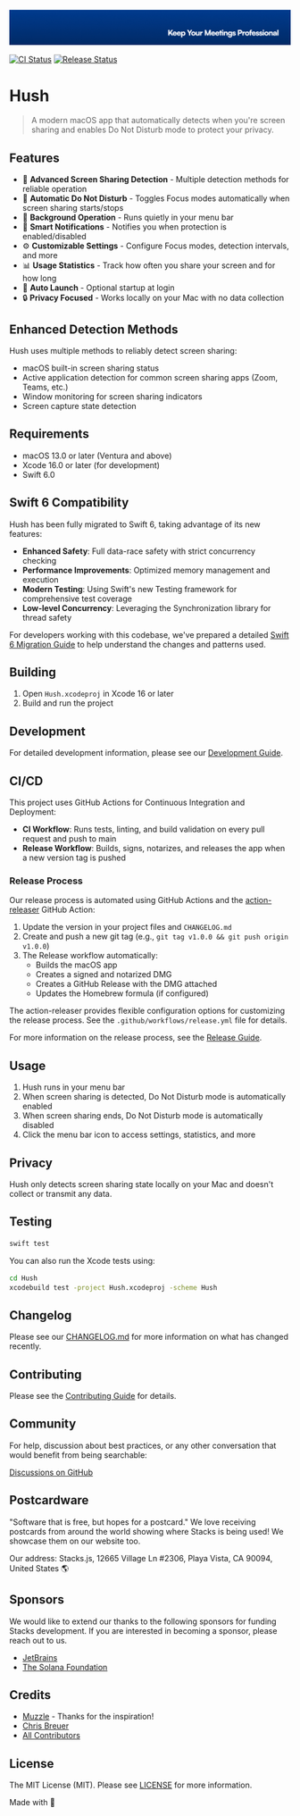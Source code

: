 <p align="center"><img src=".github/cover.jpg" alt="Social Card of this repo"></p>

[![CI Status](https://github.com/stacksjs/hush/workflows/CI/badge.svg)](https://github.com/stacksjs/hush/actions/workflows/ci.yml)
[![Release Status](https://github.com/stacksjs/hush/workflows/Release/badge.svg)](https://github.com/stacksjs/hush/actions/workflows/release.yml)
<!-- [![npm downloads][npm-downloads-src]][npm-downloads-href] -->
<!-- [![Codecov][codecov-src]][codecov-href] -->

# Hush

> A modern macOS app that automatically detects when you're screen sharing and enables Do Not Disturb mode to protect your privacy.

## Features

- 🎯 **Advanced Screen Sharing Detection** - Multiple detection methods for reliable operation
- 🔕 **Automatic Do Not Disturb** - Toggles Focus modes automatically when screen sharing starts/stops
- 🔄 **Background Operation** - Runs quietly in your menu bar
- 🔔 **Smart Notifications** - Notifies you when protection is enabled/disabled
- ⚙️ **Customizable Settings** - Configure Focus modes, detection intervals, and more
- 📊 **Usage Statistics** - Track how often you share your screen and for how long
- 🚀 **Auto Launch** - Optional startup at login
- 🔒 **Privacy Focused** - Works locally on your Mac with no data collection

## Enhanced Detection Methods

Hush uses multiple methods to reliably detect screen sharing:
- macOS built-in screen sharing status
- Active application detection for common screen sharing apps (Zoom, Teams, etc.)
- Window monitoring for screen sharing indicators
- Screen capture state detection

## Requirements

- macOS 13.0 or later (Ventura and above)
- Xcode 16.0 or later (for development)
- Swift 6.0

## Swift 6 Compatibility

Hush has been fully migrated to Swift 6, taking advantage of its new features:

- **Enhanced Safety**: Full data-race safety with strict concurrency checking
- **Performance Improvements**: Optimized memory management and execution
- **Modern Testing**: Using Swift's new Testing framework for comprehensive test coverage
- **Low-level Concurrency**: Leveraging the Synchronization library for thread safety

For developers working with this codebase, we've prepared a detailed [Swift 6 Migration Guide](.github/SWIFT6_MIGRATION.md) to help understand the changes and patterns used.

## Building

1. Open `Hush.xcodeproj` in Xcode 16 or later
2. Build and run the project

## Development

For detailed development information, please see our [Development Guide](.github/DEVELOPMENT.md).

## CI/CD

This project uses GitHub Actions for Continuous Integration and Deployment:

- **CI Workflow**: Runs tests, linting, and build validation on every pull request and push to main
- **Release Workflow**: Builds, signs, notarizes, and releases the app when a new version tag is pushed

### Release Process

Our release process is automated using GitHub Actions and the [action-releaser](https://github.com/owner/action-releaser) GitHub Action:

1. Update the version in your project files and `CHANGELOG.md`
2. Create and push a new git tag (e.g., `git tag v1.0.0 && git push origin v1.0.0`)
3. The Release workflow automatically:
   - Builds the macOS app
   - Creates a signed and notarized DMG
   - Creates a GitHub Release with the DMG attached
   - Updates the Homebrew formula (if configured)

The action-releaser provides flexible configuration options for customizing the release process. See the `.github/workflows/release.yml` file for details.

For more information on the release process, see the [Release Guide](.github/RELEASE.md).

## Usage

1. Hush runs in your menu bar
2. When screen sharing is detected, Do Not Disturb mode is automatically enabled
3. When screen sharing ends, Do Not Disturb mode is automatically disabled
4. Click the menu bar icon to access settings, statistics, and more

## Privacy

Hush only detects screen sharing state locally on your Mac and doesn't collect or transmit any data.

## Testing

```bash
swift test
```

You can also run the Xcode tests using:

```bash
cd Hush
xcodebuild test -project Hush.xcodeproj -scheme Hush
```

## Changelog

Please see our [CHANGELOG.md](CHANGELOG.md) for more information on what has changed recently.

## Contributing

Please see the [Contributing Guide](.github/CONTRIBUTING.md) for details.

## Community

For help, discussion about best practices, or any other conversation that would benefit from being searchable:

[Discussions on GitHub](https://github.com/username/hush/discussions)

## Postcardware

"Software that is free, but hopes for a postcard." We love receiving postcards from around the world showing where Stacks is being used! We showcase them on our website too.

Our address: Stacks.js, 12665 Village Ln #2306, Playa Vista, CA 90094, United States 🌎

## Sponsors

We would like to extend our thanks to the following sponsors for funding Stacks development. If you are interested in becoming a sponsor, please reach out to us.

- [JetBrains](https://www.jetbrains.com/)
- [The Solana Foundation](https://solana.com/)

## Credits

- [Muzzle](https://github.com/gilbarbara/muzzle) - Thanks for the inspiration!
- [Chris Breuer](https://github.com/chrisbbreuer)
- [All Contributors](../../contributors)

## License

The MIT License (MIT). Please see [LICENSE](LICENSE.md) for more information.

Made with 💙
